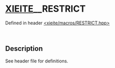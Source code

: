 # [XIEITE](../../macros.md)\_\_RESTRICT
Defined in header [<xieite/macros/RESTRICT.hpp>](../../include/xieite/macros/RESTRICT.hpp)

&nbsp;

## Description
See header file for definitions.
